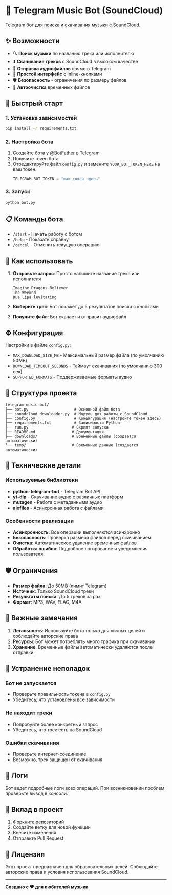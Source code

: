# 🎵 Telegram Music Bot (SoundCloud)

Telegram бот для поиска и скачивания музыки с SoundCloud.

## ✨ Возможности

- 🔍 **Поиск музыки** по названию трека или исполнителю
- ⬇️ **Скачивание треков** с SoundCloud в высоком качестве
- 🎵 **Отправка аудиофайлов** прямо в Telegram
- 📱 **Простой интерфейс** с inline-кнопками
- 🛡️ **Безопасность** - ограничения по размеру файлов
- 🧹 **Автоочистка** временных файлов

## 🚀 Быстрый старт

### 1. Установка зависимостей

```bash
pip install -r requirements.txt
```

### 2. Настройка бота

1. Создайте бота у [@BotFather](https://t.me/BotFather) в Telegram
2. Получите токен бота
3. Отредактируйте файл `config.py` и замените `YOUR_BOT_TOKEN_HERE` на ваш токен:
   ```python
   TELEGRAM_BOT_TOKEN = "ваш_токен_здесь"
   ```

### 3. Запуск

```bash
python bot.py
```

## 📋 Команды бота

- `/start` - Начать работу с ботом
- `/help` - Показать справку
- `/cancel` - Отменить текущую операцию

## 🎯 Как использовать

1. **Отправьте запрос**: Просто напишите название трека или исполнителя
   ```
   Imagine Dragons Believer
   The Weeknd
   Dua Lipa levitating
   ```

2. **Выберите трек**: Бот покажет до 5 результатов поиска с кнопками

3. **Получите файл**: Бот скачает и отправит аудиофайл

## ⚙️ Конфигурация

Настройки в файле `config.py`:

- `MAX_DOWNLOAD_SIZE_MB` - Максимальный размер файла (по умолчанию 50MB)
- `DOWNLOAD_TIMEOUT_SECONDS` - Таймаут скачивания (по умолчанию 300 сек)
- `SUPPORTED_FORMATS` - Поддерживаемые форматы аудио

## 📁 Структура проекта

```
telegram-music-bot/
├── bot.py                    # Основной файл бота
├── soundcloud_downloader.py  # Модуль для работы с SoundCloud
├── config.py                 # Конфигурация (настройте токен здесь)
├── requirements.txt          # Зависимости Python
├── run.py                   # Скрипт запуска
├── README.md                # Документация
├── downloads/               # Временные файлы (создается автоматически)
└── temp/                    # Временные данные (создается автоматически)
```

## 🔧 Технические детали

### Используемые библиотеки

- **python-telegram-bot** - Telegram Bot API
- **yt-dlp** - Скачивание аудио с различных платформ
- **mutagen** - Работа с метаданными аудио
- **aiofiles** - Асинхронная работа с файлами

### Особенности реализации

- **Асинхронность**: Все операции выполняются асинхронно
- **Безопасность**: Проверка размера файлов перед скачиванием
- **Очистка**: Автоматическое удаление временных файлов
- **Обработка ошибок**: Подробное логирование и уведомления пользователя

## 🛡️ Ограничения

- **Размер файла**: До 50MB (лимит Telegram)
- **Источник**: Только SoundCloud треки
- **Результаты поиска**: До 5 треков за раз
- **Формат**: MP3, WAV, FLAC, M4A

## 🚨 Важные замечания

1. **Легальность**: Используйте бота только для личных целей и соблюдайте авторские права
2. **Ресурсы**: Бот может потреблять много трафика при скачивании
3. **Хранение**: Временные файлы автоматически удаляются после отправки

## 🐛 Устранение неполадок

### Бот не запускается
- Проверьте правильность токена в `config.py`
- Убедитесь, что установлены все зависимости

### Не находит треки
- Попробуйте более конкретный запрос
- Убедитесь, что трек есть на SoundCloud

### Ошибки скачивания
- Проверьте интернет-соединение
- Возможно, трек защищен от скачивания

## 📝 Логи

Бот ведет подробные логи всех операций. При возникновении проблем проверьте вывод в консоли.

## 🤝 Вклад в проект

1. Форкните репозиторий
2. Создайте ветку для новой функции
3. Внесите изменения
4. Отправьте Pull Request

## 📄 Лицензия

Этот проект предназначен для образовательных целей. Соблюдайте авторские права и условия использования SoundCloud.

---

**Создано с ❤️ для любителей музыки**
